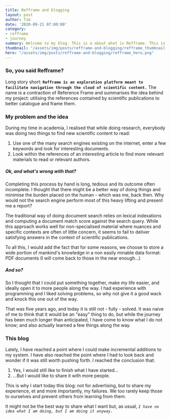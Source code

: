 ```yaml
---
title: Refframe and blogging
layout: post
author: Tim
date: '2020-09-21 07:00:00'
category:
- refframe
- journey
summary: Welcome to my blog. This is a about what is Refframe. This is also probably why you are here!
thumbnail: "/assets/img/posts/refframe-and-blogging/refframe_thumbnail.png"
hero: "/assets/img/posts/refframe-and-blogging/refframe_hero.png"
---
```


### So, you said Refframe?
Long story short: **`Refframe is an exploration platform meant to facilitate navigation through the cloud of scientific content.`**
The name is a contraction of Reference Frame and summarises the idea behind my project: utilising the references contained by scientific publications to better catalogue and frame them.
### My problem and the idea
During my time in academia, I realised that while doing research, everybody was doing two things to find new scientific content to read:

1. Use one of the many search engines existing on the internet, enter a few keywords and look for interesting documents.
2. Look within the references of an interesting article to find more relevant materials to read or relevant authors.

##### Ok, and what's wrong with that?
Completing this process by hand is long, tedious and its outcome often incomplete. I thought that there might be a better way of doing things and minimise the burden placed on the human - which was me, back then. Why would not the search engine perform most of this heavy lifting and present me a report?

The traditional way of doing document search relies on lexical indexations and computing a document match score against the search query. While this approach works well for non-specialised material where nuances and specific contexts are often of little concern, it seems to fail to deliver satisfying answers in the context of scientific publications. 

To all this, I would add the fact that for some reasons, we choose to store a wide portion of mankind's knowledge in a non easily minable data format: PDF documents (I will come back to those in the near enough...)

##### And so?
So I thought that I could put something together, make my life easier, and ideally open it to more people along the way. I had experience with programming and I liked solving problems, so why not give it a good wack and knock this one out of the way.

That was five years ago, and today it is still not - fully - solved. It was naive of me to think that it would be an "easy" thing to do, but while the journey has been much longer than anticipated, I have come to know what I do not know; and also actually learned a few things along the way.

### This blog
Lately, I have reached a point where I could make incremental additions to my system. I have also reached the point where I had to look back and wonder if it was still worth pushing forth. I reached the conclusion that:

1. Yes, I would still like to finish what I have started...
2. ...But I would like to share it with more people.

This is why I start today this blog: not for advertising, but to share my experience, et and more importantly, my failures. We too rarely keep those to ourselves and prevent others from learning from them.

It might not be the best way to share what I want but, 
as usual, *`I have no idea what I am doing, but I am doing it anyway.`*
